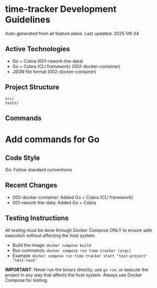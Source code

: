 # time-tracker Development Guidelines

Auto-generated from all feature plans. Last updated: 2025-09-24

## Active Technologies
- Go + Cobra (001-rework-the-data)
- Go + Cobra (CLI framework) (002-docker-container)
- JSON file format (002-docker-container)

## Project Structure
```
src/
tests/
```

## Commands
# Add commands for Go

## Code Style
Go: Follow standard conventions

## Recent Changes
- 002-docker-container: Added Go + Cobra (CLI framework)
- 001-rework-the-data: Added Go + Cobra

<!-- MANUAL ADDITIONS START -->
## Testing Instructions

All testing must be done through Docker Compose ONLY to ensure safe execution without affecting the host system.

- Build the image: `docker compose build`
- Run commands: `docker compose run time-tracker [args]`
- Example: `docker compose run time-tracker start "test-project" "test-task"`

**IMPORTANT**: Never run the binary directly, use `go run`, or execute the project in any way that affects the host system. Always use Docker Compose for testing.
<!-- MANUAL ADDITIONS END -->
